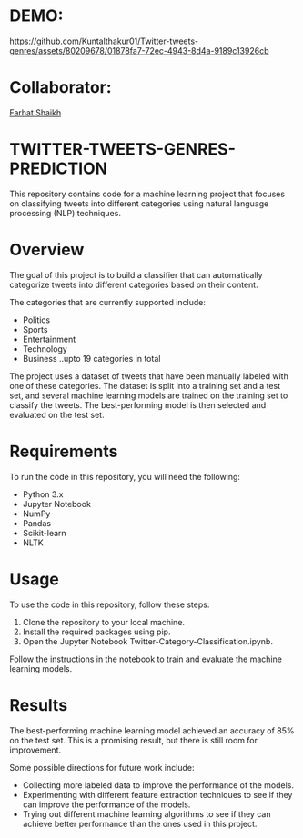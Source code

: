 
# DEMO: 



https://github.com/Kuntalthakur01/Twitter-tweets-genres/assets/80209678/01878fa7-72ec-4943-8d4a-9189c13926cb




# Collaborator:
 [Farhat Shaikh](https://github.com/Faruu18)



 

# TWITTER-TWEETS-GENRES-PREDICTION

This repository contains code for a machine learning project that focuses on classifying tweets into different categories using natural language processing (NLP) techniques.
# Overview
The goal of this project is to build a classifier that can automatically categorize tweets into different categories based on their content. 

The categories that are currently supported include:
* Politics
* Sports
* Entertainment
* Technology
* Business
  ..upto 19 categories in total

The project uses a dataset of tweets that have been manually labeled with one of these categories. The dataset is split into a training set and a test set, and several machine learning models are trained on the training set to classify the tweets. The best-performing model is then selected and evaluated on the test set.
# Requirements
To run the code in this repository, you will need the following:
* Python 3.x
* Jupyter Notebook
* NumPy
* Pandas
* Scikit-learn
* NLTK
# Usage
To use the code in this repository, follow these steps:
1. Clone the repository to your local machine.
2. Install the required packages using pip.
3. Open the Jupyter Notebook Twitter-Category-Classification.ipynb.
   
Follow the instructions in the notebook to train and evaluate the machine learning models.
# Results
The best-performing machine learning model achieved an accuracy of 85% on the test set. This is a promising result, but there is still room for improvement. 

Some possible directions for future work include:
* Collecting more labeled data to improve the performance of the models.
* Experimenting with different feature extraction techniques to see if they can improve the performance of the models.
* Trying out different machine learning algorithms to see if they can achieve better performance than the ones used in this project.


